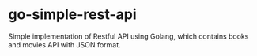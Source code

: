 # go-simple-rest-api
Simple implementation of Restful API using Golang, which contains books and movies API with JSON format.
